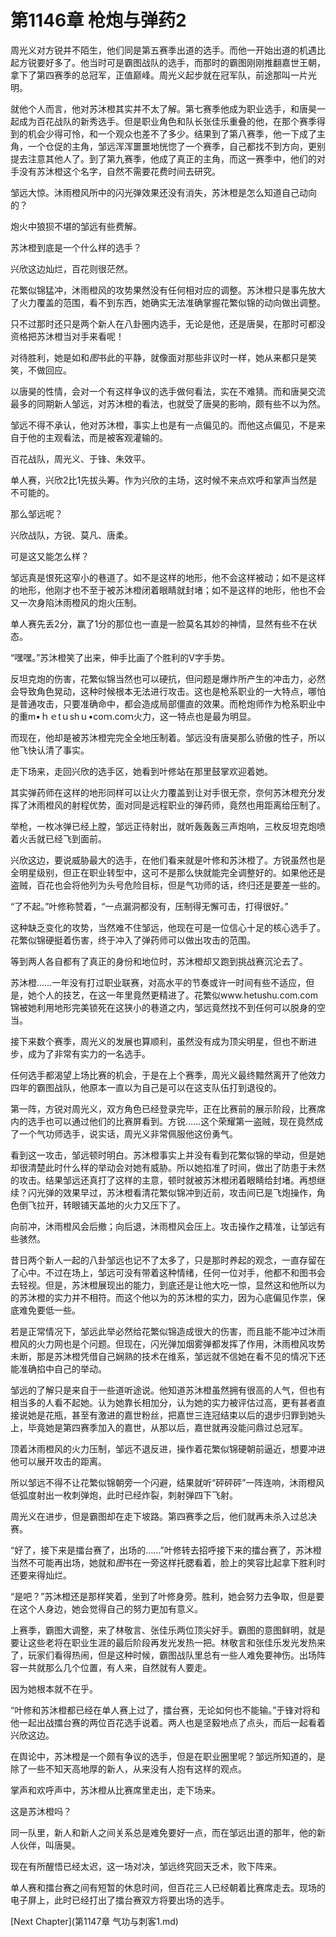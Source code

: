 # 第1146章 枪炮与弹药2

周光义对方锐并不陌生，他们同是第五赛季出道的选手。而他一开始出道的机遇比起方锐要好多了。他当时可是霸图战队的选手，而那时的霸图刚刚推翻嘉世王朝，拿下了第四赛季的总冠军，正值巅峰。周光义起步就在冠军队，前途那叫一片光明。

就他个人而言，他对苏沐橙其实并不太了解。第七赛季他成为职业选手，和唐昊一起成为百花战队的新秀选手。但是职业角色和队长张佳乐重叠的他，在那个赛季得到的机会少得可怜，和一个观众也差不了多少。结果到了第八赛季，他一下成了主角，一个仓促的主角，邹远浑浑噩噩地恍惚了一个赛季，自己都找不到方向，更别提去注意其他人了。到了第九赛季，他成了真正的主角，而这一赛季中，他们的对手没有苏沐橙这个名字，自然不需要花费时间去研究。

邹远大惊。沐雨橙风所中的闪光弹效果还没有消失，苏沐橙是怎么知道自己动向的？

炮火中狼狈不堪的邹远有些费解。

苏沐橙到底是一个什么样的选手？

兴欣这边灿烂，百花则很茫然。

花繁似锦猛冲，沐雨橙风的攻势果然没有任何相对应的调整。苏沐橙只是事先放大了火力覆盖的范围，看不到东西，她确实无法准确掌握花繁似锦的动向做出调整。

只不过那时还只是两个新人在八卦圈内选手，无论是他，还是唐昊，在那时可都没资格把苏沐橙当对手来看呢！

对待胜利，她是如和*图*书此的平静，就像面对那些非议时一样，她从来都只是笑笑，不做回应。

以唐昊的性情，会对一个有这样争议的选手做何看法，实在不难猜。而和唐昊交流最多的同期新人邹远，对苏沐橙的看法，也就受了唐昊的影响，颇有些不以为然。

邹远不得不承认，他对苏沐橙，事实上也是有一点偏见的。而他这点偏见，不是来自于他的主观看法，而是被客观灌输的。

百花战队，周光义、于锋、朱效平。

单人赛，兴欣2比1先拔头筹。作为兴欣的主场，这时候不来点欢呼和掌声当然是不可能的。

那么邹远呢？

兴欣战队，方锐、莫凡、唐柔。

可是这又能怎么样？

邹远真是恨死这窄小的巷道了。如不是这样的地形，他不会这样被动；如不是这样的地形，他刚才也不至于被苏沐橙闭着眼睛就封堵；如不是这样的地形，他也不会又一次身陷沐雨橙风的炮火压制。

单人赛先丢2分，赢了1分的那位也一直是一脸莫名其妙的神情，显然有些不在状态。

“嘿嘿。”苏沐橙笑了出来，伸手比画了个胜利的V字手势。

反坦克炮的伤害，花繁似锦当然也可以硬抗，但问题是爆炸所产生的冲击力，必然会导致角色晃动，这种时候根本无法进行攻击。这也是枪系职业的一大特点，哪怕是普通攻击，只要准确命中，都会造成局部僵直的效果。而枪炮师作为枪系职业中的重m•ｈｅtｕshｕ•coｍ.coｍ火力，这一特点也是最为明显。

而现在，他却是被苏沐橙完完全全地压制着。邹远没有唐昊那么骄傲的性子，所以他飞快认清了事实。

走下场来，走回兴欣的选手区，她看到叶修站在那里鼓掌欢迎着她。

其实弹药师在这样的地形同样可以让火力覆盖到让对手很无奈，奈何苏沐橙充分发挥了沐雨橙风的射程优势，面对同是远程职业的弹药师，竟然也用距离给压制了。

举枪，一枚冰弹已经上膛，邹远正待射出，就听轰轰轰三声炮响，三枚反坦克炮喷着火舌就已经飞到面前。

兴欣这边，要说威胁最大的选手，在他们看来就是叶修和苏沐橙了。方锐虽然也是全明星级别，但正在职业转型中，这可不是那么快就能完全调整好的。如果他还是盗贼，百花也会将他列为头号危险目标，但是气功师的话，终归还是要差一些的。

“了不起。”叶修称赞着，“一点漏洞都没有，压制得无懈可击，打得很好。”

这种缺乏变化的攻势，当然难不住邹远，他现在可是一位信心十足的核心选手了。花繁似锦硬挺着伤害，终于冲入了弹药师可以做出攻击的范围。

等到两人各自都有了真正的身份和地位时，苏沐橙却又跑到挑战赛沉沦去了。

苏沐橙……一年没有打过职业联赛，对高水平的节奏或许一时间有些不适应，但是，她个人的技艺，在这一年里竟然更精进了。花繁似www.hetushu.com.com锦被她利用地形完美锁死在这狭小的巷道之内，邹远竟然找不到任何可以脱身的空当。

接下来数个赛季，周光义的发展也算顺利，虽然没有成为顶尖明星，但也不断进步，成为了非常有实力的一名选手。

任何选手都渴望上场比赛的机会，于是在上个赛季，周光义最终黯然离开了他效力四年的霸图战队，他原本一直以为自己是可以在这支队伍打到退役的。

第一阵，方锐对周光义，双方角色已经登录完毕，正在比赛前的展示阶段，比赛席内的选手也可以通过他们的比赛屏看到。方锐……这个荣耀第一盗贼，现在竟然成了一个气功师选手，说实话，周光义非常佩服他这份勇气。

看到这一攻击，邹远顿时明白。苏沐橙事实上并没有看到花繁似锦的举动，但是她却很清楚此时什么样的举动会对她有威胁。所以她掐准了时间，做出了防患于未然的攻击。结果邹远还真打了这样的主意，顿时就被苏沐橙闭着眼睛给封堵。再想继续？闪光弹的效果早过，苏沐橙看清花繁似锦冲到近前，攻击间已是飞炮操作，角色倒飞拉开，转眼铺天盖地的火力又压下了。

向前冲，沐雨橙风会后撤；向后退，沐雨橙风会压上。攻击操作之精准，让邹远有些骇然。

昔日两个新人一起的八卦邹远也记不了太多了，只是那时养起的观念，一直存留在了心中。不过在场上，邹远可没有带着这种情绪，任何一位对手，他都不和图书会去轻视。但是，苏沐橙展现出的能力，到底还是让他大吃一惊，显然这和他所以为的苏沐橙的实力并不相符。而这个他以为的苏沐橙的实力，因为心底偏见作祟，保底难免要低一些。

若是正常情况下，邹远此举必然给花繁似锦造成很大的伤害，而且能不能冲过沐雨橙风的火力网也是个问题。但现在，闪光弹加烟雾弹都发挥了作用，沐雨橙风攻势未断，那是苏沐橙凭借自己娴熟的技术在维系，邹远就不信她在看不见的情况下还能准确掐中自己的举动。

邹远的了解只是来自于一些道听途说。他知道苏沐橙虽然拥有很高的人气，但也有相当多的人看不起她。认为她靠长相加分，认为她的实力被评估过高，更有甚者直接说她是花瓶，甚至有激进的嘉世粉丝，把嘉世三连冠结束以后的退步归罪到她头上，毕竟她是第四赛季加入的嘉世，从那以后，嘉世就再没能问鼎过总冠军。

顶着沐雨橙风的火力压制，邹远不退反进，操作着花繁似锦硬朝前逼近，想要冲进他可以展开攻击的距离。

所以邹远不得不让花繁似锦朝旁一个闪避，结果就听“砰砰砰”一阵连响，沐雨橙风低弧度射出一枚刺弹炮，此时已经炸裂，刺射弹四下飞射。

周光义在进步，但是霸图却在走下坡路。第四赛季之后，他们就再未杀入过总决赛。

“好了，接下来是擂台赛了，出场的……”叶修转去招呼接下来的擂台赛了，苏沐橙当然不可能再出场，她就和*图*书在一旁这样托腮看着，脸上的笑容比起拿下胜利时还要来得灿烂。

“是吧？”苏沐橙还是那样笑着，坐到了叶修身旁。胜利，她会努力去争取，但是要在这个人身边，她会觉得自己的努力更加有意义。

上赛季，霸图大调整，来了林敬言、张佳乐两位顶尖好手。霸图的意图鲜明，就是要让这些老将在职业生涯的最后阶段再发光发热一把。林敬言和张佳乐发光发热来了，玩家们看得热闹，但是这种时候，霸图战队里总有一些人难免要神伤。出场阵容一共就那么几个位置，有人来，自然就有人要走。

因为她根本就不在乎。

“叶修和苏沐橙都已经在单人赛上过了，擂台赛，无论如何也不能输。”于锋对将和他一起出战擂台赛的两位百花选手说着。两人也是坚毅地点了点头，而后一起看着兴欣这边。

在舆论中，苏沐橙是一个颇有争议的选手，但是在职业圈里呢？邹远所知道的，是除了一些不知天高地厚的新人，从来没有人抱有这样的观点。

掌声和欢呼声中，苏沐橙从比赛席里走出，走下场来。

这是苏沐橙吗？

同一队里，新人和新人之间关系总是难免要好一点，而在邹远出道的那年，他的新人伙伴，叫唐昊。

现在有所醒悟已经太迟，这一场对决，邹远终究回天乏术，败下阵来。

单人赛和擂台赛之间有短暂的休息时间，但百花三人已经朝着比赛席走去。现场的电子屏上，此时已经打出了擂台赛双方将要出场的选手。



[Next Chapter](第1147章 气功与刺客1.md)